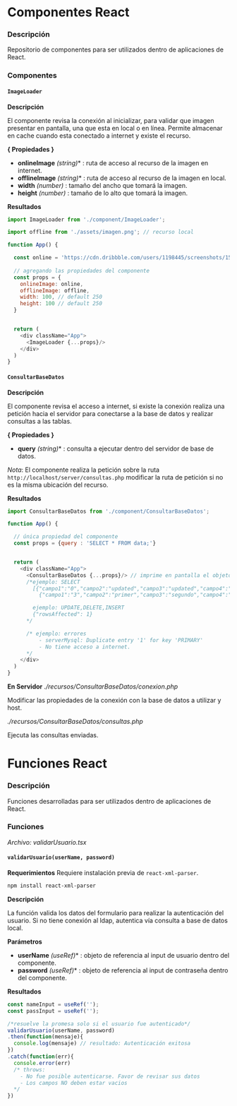 # Componentes React

### Descripción
Repositorio de componentes para ser utilizados dentro de aplicaciones de React.

### Componentes

#### `ImageLoader`
**Descripción**

El componente revisa la conexión al inicializar, para validar que imagen presentar en pantalla, una que esta en local o en línea. Permite almacenar en cache cuando esta conectado a internet y existe el recurso.

**{ Propiedades }**

- **onlineImage** *(string)** : ruta de acceso al recurso de la imagen en internet.
- **offlineImage** *(string)** : ruta de acceso al recurso de la imagen en local.
- **width** *(number)* : tamaño del ancho que tomará la imagen.
- **height** *(number)* : tamaño de lo alto que tomará la imagen.

**Resultados**
```js
import ImageLoader from './component/ImageLoader';

import offline from './assets/imagen.png'; // recurso local 

function App() {

  const online = 'https://cdn.dribbble.com/users/1198445/screenshots/15064463/105628281-b86efa80-5e44-11eb-821c-87d5fddb9f8a_4x.png'; // recurso en línea
  
  // agregando las propiedades del componente
  const props = {
    onlineImage: online,
    offlineImage: offline,
    width: 100, // default 250
    height: 100 // default 250
  }


  return (
    <div className="App">
      <ImageLoader {...props}/>
    </div>
  )
}
```

#### `ConsultarBaseDatos`

**Descripción**

El componente revisa el acceso a internet, si existe la conexión realiza una petición hacia el servidor para conectarse a la base de datos y realizar consultas a las tablas.

**{ Propiedades }**

- **query** *(string)** : consulta a ejecutar dentro del servidor de base de datos.


*Nota*: El componente realiza la petición sobre la ruta `http://localhost/server/consultas.php` modificar la ruta de petición si no es la misma ubicación del recurso.

**Resultados**
```js
import ConsultarBaseDatos from './component/ConsultarBaseDatos';

function App() {

  // única propiedad del componente
  const props = {query : 'SELECT * FROM data;'}


  return (
    <div className="App">
      <ConsultarBaseDatos {...props}/> // imprime en pantalla el objeto
      /*ejemplo: SELECT
        [{"campo1":"0","campo2":"updated","campo3":"updated","campo4":"100"},
          {"campo1":"3","campo2":"primer","campo3":"segundo","campo4":"2"}]

        ejemplo: UPDATE,DELETE,INSERT
        {"rowsAffected": 1}
      */

      /* ejemplo: errores
          - serverMysql: Duplicate entry '1' for key 'PRIMARY'
          - No tiene acceso a internet.
      */
    </div>
  )
}
```

**En Servidor**
*./recursos/ConsultarBaseDatos/conexion.php*

Modificar las propiedades de la conexión con la base de datos a utilizar y host.

*./recursos/ConsultarBaseDatos/consultas.php*

Ejecuta las consultas enviadas.



# Funciones React

### Descripción

Funciones desarrolladas para ser utilizados dentro de aplicaciones de React.

### Funciones

*Archivo: validarUsuario.tsx*

#### `validarUsuario(userName, password)`
**Requerimientos**
Requiere instalación previa de `react-xml-parser`.

```bash
npm install react-xml-parser
```

**Descripción**

La función valida los datos del formulario para realizar la autenticación del usuario. Si no tiene conexión al ldap, autentica vía consulta a base de datos local.

**Parámetros**

- **userName** *(useRef)** : objeto de referencia al input de usuario dentro del componente. 
- **password** *(useRef)** : objeto de referencia al input de contraseña dentro del componente. 


**Resultados**
```js
const nameInput = useRef('');
const passInput = useRef('');

/*resuelve la promesa solo si el usuario fue autenticado*/
validarUsuario(userName, password)
.then(function(mensaje){
  console.log(mensaje) // resultado: Autenticación exitosa
})
.catch(function(err){
  console.error(err) 
  /* throws: 
    - No fue posible autenticarse. Favor de revisar sus datos
    - Los campos NO deben estar vacios
  */
})

```